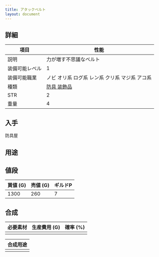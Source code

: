 ```yaml
---
title: アタックベルト
layout: document
---
```

## 詳細


|項目|性能|
|---|---|
|説明|力が増す不思議なベルト|
|装備可能レベル|1|
|装備可能職業|ノビ オリ系 ログ系 レン系 クリ系 マジ系 アコ系|
|種類|[防具 装飾品](防具(装飾品))|
|STR|2|
|重量|4|

## 入手

防具屋

## 用途

## 値段
|買値 (G)|売値 (G)|ギルドP|
|---|---|---|
|1300|260|7|

## 合成
|必要素材|生産費用 (G)|確率 (%)|
|---|---|---|
||||

|合成用途|
|---|
||
